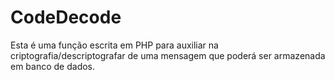 # CodeDecode

Esta é uma função escrita em PHP para auxiliar na criptografia/descriptografar de uma mensagem que poderá ser armazenada em banco de dados.
